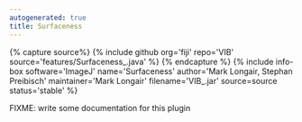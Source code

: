 ```yaml
---
autogenerated: true
title: Surfaceness
---
```



{% capture source%}
{% include github org='fiji' repo='VIB' source='features/Surfaceness\_.java' %}
{% endcapture %}
{% include info-box software='ImageJ' name='Surfaceness' author='Mark Longair, Stephan Preibisch' maintainer='Mark Longair' filename='VIB\_.jar' source=source status='stable' %}

FIXME: write some documentation for this plugin
